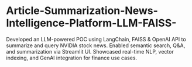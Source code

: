 # Article-Summarization-News-Intelligence-Platform-LLM-FAISS-
Developed an LLM-powered POC using LangChain, FAISS &amp; OpenAI API to summarize and query NVIDIA stock news. Enabled semantic search, Q&amp;A, and summarization via Streamlit UI. Showcased real-time NLP, vector indexing, and GenAI integration for finance use cases.
